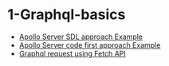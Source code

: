 # 1-Graphql-basics

- [Apollo Server SDL approach Example](1-graphql-basics/server/server.js)
- [Apollo Server code first approach Example](1-graphql-basics/server/server-code-first.js)
- [Graphql request using Fetch API](1-graphql-basics/client/app.js)
